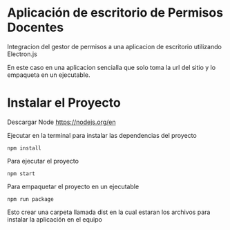 # Aplicación de escritorio de Permisos Docentes

Integracion del gestor de permisos a una aplicacion de escritorio utilizando Electron.js 

En este caso en una aplicacion sencialla que solo toma la url del sitio y lo empaqueta en un ejecutable.

# Instalar el Proyecto

Descargar Node https://nodejs.org/en

Ejecutar en la terminal para instalar las dependencias del proyecto

```
npm install
```
Para ejecutar el proyecto 

```
npm start
```

Para empaquetar el proyecto en un ejecutable 

```
npm run package
```
Esto crear una carpeta llamada dist en la cual estaran los archivos para instalar la aplicación en el equipo
